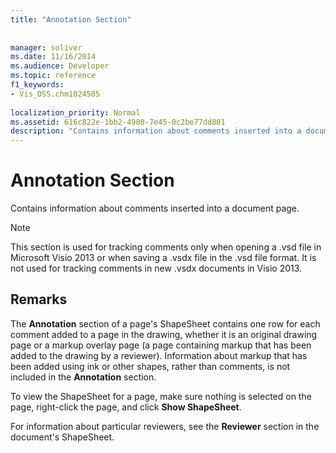 ```yaml
---
title: "Annotation Section"
 
 
manager: soliver
ms.date: 11/16/2014
ms.audience: Developer
ms.topic: reference
f1_keywords:
- Vis_DSS.chm1024505
 
localization_priority: Normal
ms.assetid: 616c822e-1bb2-4980-7e45-0c2be77dd801
description: "Contains information about comments inserted into a document page."
---
```


# Annotation Section

Contains information about comments inserted into a document page. 
  
> [!NOTE]
> This section is used for tracking comments only when opening a .vsd file in Microsoft Visio 2013 or when saving a .vsdx file in the .vsd file format. It is not used for tracking comments in new .vsdx documents in Visio 2013. 
  
## Remarks

The **Annotation** section of a page's ShapeSheet contains one row for each comment added to a page in the drawing, whether it is an original drawing page or a markup overlay page (a page containing markup that has been added to the drawing by a reviewer). Information about markup that has been added using ink or other shapes, rather than comments, is not included in the **Annotation** section. 
  
To view the ShapeSheet for a page, make sure nothing is selected on the page, right-click the page, and click **Show ShapeSheet**.
  
For information about particular reviewers, see the **Reviewer** section in the document's ShapeSheet. 
  

